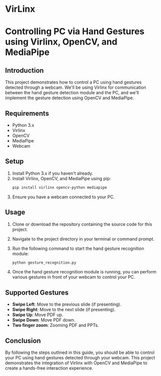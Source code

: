 # VirLinx

# Controlling PC via Hand Gestures using Virlinx, OpenCV, and MediaPipe

## Introduction

This project demonstrates how to control a PC using hand gestures detected through a webcam. We'll be using Virlinx for communication between the hand gesture detection module and the PC, and we'll implement the gesture detection using OpenCV and MediaPipe.

## Requirements

- Python 3.x
- Virlinx
- OpenCV
- MediaPipe
- Webcam

## Setup

1. Install Python 3.x if you haven't already.
2. Install Virlinx, OpenCV, and MediaPipe using pip:
    ```bash
    pip install virlinx opencv-python mediapipe
    ```
3. Ensure you have a webcam connected to your PC.

## Usage

1. Clone or download the repository containing the source code for this project.
2. Navigate to the project directory in your terminal or command prompt.

3. Run the following command to start the hand gesture recognition module:

    ```bash
    python gesture_recognition.py
    ```

4. Once the hand gesture recognition module is running, you can perform various gestures in front of your webcam to control your PC.

## Supported Gestures

- **Swipe Left**: Move to the previous slide (if presenting).
- **Swipe Right**: Move to the next slide (if presenting).
- **Swipe Up**: Move PDF up.
- **Swipe Down**: Move PDF down.
- **Two finger zoom**: Zooming PDF and PPTs.

## Conclusion

By following the steps outlined in this guide, you should be able to control your PC using hand gestures detected through your webcam. This project demonstrates the integration of Virlinx with OpenCV and MediaPipe to create a hands-free interaction experience.
